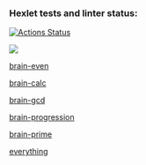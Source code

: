 ### Hexlet tests and linter status:
[![Actions Status](https://github.com/susemaa/frontend-project-44/workflows/hexlet-check/badge.svg)](https://github.com/susemaa/frontend-project-44/actions)

<a href="https://codeclimate.com/github/susemaa/frontend-project-44/maintainability"><img src="https://api.codeclimate.com/v1/badges/0766d0c1358267c8eae5/maintainability" /></a>

<a href="https://asciinema.org/a/589895">brain-even</a>

<a href="https://asciinema.org/a/589894">brain-calc</a>

<a href="https://asciinema.org/a/589959">brain-gcd</a>

<a href="https://asciinema.org/a/589982">brain-progression</a>

<a href="https://asciinema.org/a/589994">brain-prime</a>

<a href="https://asciinema.org/a/590019">everything</a>
